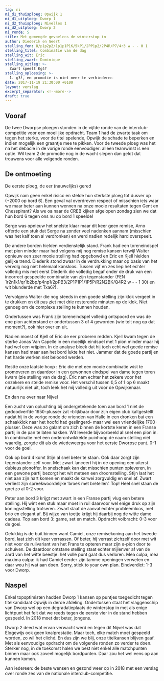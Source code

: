 ```yaml
---
tag: ni
ni_d1_thuisploeg: Opwijk 1
ni_d1_uitploeg: Dworp 1
ni_d2_thuisploeg: Nivelles 1
ni_d2_uitploeg: Dworp 2
ni_ronde: 5
title: Met gemengde gevoelens de winterstop in
author: Diederik en Geert
stelling_fen: 8/p1p2p2/1p1p1P1K/5kP1/2PP1p2/2P4R/P7/4r3 w - - 0 1
stelling_titel: Combinatie van de dag
stelling_wit: Eric
stelling_zwart: Dominique
stelling_uitleg: >-
  Zwart speelt Kg4? 
stelling_oplossing: >-
  1. g3!, en promotie is niet meer te verhinderen
date: 2017-11-19 21:30:00 +0100
layout: verslag
excerpt_separator: <!--more-->
draft: true
---
```

## Vooraf

De twee Dworpse ploegen stonden in de vijfde ronde van de interclub-competitie voor een moeilijke opdracht. Team 1 had de zwarte taak om tegen het sterke, voor de titel spelende, Opwijk de schade te beperken en indien mogelijk een graantje mee te pikken. Voor de tweede ploeg was het na het debacle in de vorige ronde eenvoudiger: alleen teamwinst is een optie. Wil team 2 de promotie nog in de wacht slepen dan geldt dat trouwens voor alle volgende ronden.<!--more-->

## De ontmoeting

De eerste ploeg, de eer (nauwelijks) gered

Opwijk nam geen enkel risico en stelde hun sterkste ploeg tot dusver op (+2000 op bord 6). Een geval val overdreven respect of misschien iets waar we maar beter aan kunnen wennen na onze mooie resultaten tegen Gent en Chesspirant? Als we oa naar de CREB kijken afgelopen zondag zien we dat hun bord 6 tegen ons nu op bord 1 speelde!

Serge was opnieuw het snelste klaar maar dit keer geen remise, Arno offerde een stuk dat Serge na zonder veel nadenken aannam (misschien was het kalf toen al verdronken) en werd nadien redelijk hard overspeelt.

De andere borden hielden verdienstelijk stand. Frank had een toreneindspel met pion minder maar had volgens mij nog remise kansen terwijl Walter opnieuw een zeer mooie stelling had opgebowd en Eric en Kjell hielden gelijke trend. Diederik stond zwaar in de verdrukking maar op basis van het vervolg nog niet helemaal kansloos. Tussen vijf en zes liep het echter volledig mis met eerst Diederik die volledig begaf onder de druk van een incorrect gespeelde combinatie van zijn tegenstander (FEN 1r2n1k1/qr1b2bp/p4np1/2pPB3/2P1P1P1/1P5P/R2N2BK/Q4R2 w - - 1 30) en wit blunderde met Txa6?). 

Vervolgens Walter die nog steeds in een goede stelling zijn klok vergeet in te drukken en dit pas ziet met drie resterende minuten op de klok. Niet genoeg om de complexe stelling te kunnen houden.

Ondertussen was Frank zijn toreneindspel volledig ontspoord en was de ene pion achterstand er ondertussen 3 of 4 geworden (wie telt nog op dat moment?), ook hier over en uit.

Nadien moest of Kjell of Eric de eer proberen redden. Kjell kwam tegen de sterke Jonas Van Capelle in een moeilijk eindspel met 1 pion minder maar hij had wel een vrijpion. In de analyse bleek dat hij toch echt wel goede remise kansen had maar aan het bord lukte het niet. Jammer dat de goede partij en het harde werken niet beloond werden.

Restte onze laatste hoop : Eric die met een mooie combinatie wist te promoveren en daardoor in een gewonnen eindspel van dame tegen toren kwam (zie stelling van de dag). Eric nam echter het zekere voor het onzekere en stelde remise voor. Het verschil tussen 0,5 of 1 op 6 maakt natuurlijk niet uit, toch leek het mij volledig uit voor de Opwijkenaar.

En dan nu over naar Nijvel

Een zucht van opluchting bij ondergetekende toen aan bord 1 niet de gedoodverfde 1950-plusser zat –blijkbaar door zijn eigen club kaltgestellt nadat hij in de vorige ronde de vrienden van Halle in een dronken bui een schaakklok naar het hoofd had geslingerd- maar wel een vriendelijke 1700-plusser. Deze was zo galant om zich binnen de kortste keren in een Franse partij in de pan te laten hakken. Wit leverde bijvoorbeeld al snel een pion in. In combinatie met een onderontwikkelde puinhoop de naam stelling niet waardig, zorgde dit als de wiedeweerga voor het eerste Dworpse punt. 0-1 voor de goei. 

Ook op bord 4 komt Stijn al snel beter te staan. Ook daar zorgt zijn tegenstander zelf voor. Met zwart lanceert hij in de opening een uiterst dubieus pionoffer. In snelschaak kan dat misschien punten opleveren, in een gewone partij bezorgt het wit meteen een droomstelling. Stijn laat het niet aan zijn hart komen en maakt de karwei zorgvuldig en snel af. Zwart verliest zijn spreekwoordelijke ‘broek met bretellen’. Top! Heel snel staan de goei zo al 0-2 voor.

Peter aan bord 3 krijgt met zwart in een Franse partij vlug een betere stelling. Hij wint een stuk maar moet in ruil daarvoor wel enige druk op zijn koningsstelling trotseren. Zwart slaat de aanval echter probleemloos, met brio en elegant af. Bij wijze van toetje krijgt hij daarbij nog de witte dame cadeau. Top aan bord 3: game, set en match. Opdracht volbracht: 0-3 voor de goei.

Gelukkig is de buit binnen want Camiel, onze remisekoning aan het tweede bord, laat zich dit keer verrassen. Of beter, hij verrast zichzelf door met wit niet voor de ruilvariant van het Frans te opteren maar zijn e-pion door te schuiven. De daardoor ontstane stelling staat echter mijlenver af van de aard van het witte beestje:  het volle punt gaat dus verloren. Mea culpa, mea maxima culpa: ik had Camiel eerder zijn tamme openingen verweten en daar wou hij wat aan doen. Sorry, stick to your own plan. Eindverdict: 1-3 voor Dworp.

## Naspel

Enkel topoptimisten hadden Dworp 1 kansen op puntjes toegedicht tegen titelkandidaat Opwijk in derde afdeling. Ondertussen staat het vlaggenschip van Dworp wel op een degradatieplaats de winterstop in met als enige lichtpunt het feit dat we reeds tegen de eerste vier in de stand hebben gespeeld. In 2018 moet dat beter, jongens. 

Dworp 2 deed wat ervan verwacht werd en tegen dit Nijvel was dat Elogewijs ook geen knalprestatie. Maar toch, elke match moet gespeeld worden, zo wil het cliché. En dus zijn we blij, onze titelkansen blijven gaaf. Met als eenvoudige opdracht om de volgende ronden zo verder te doen. Sterker nog, in de toekomst halen we best niet enkel alle matchpunten binnen maar ook zoveel mogelijk bordpunten. Daar zou het wel eens op aan kunnen komen. 

Aan iedereen: de beste wensen en gezond weer op in 2018 met een verslag over ronde zes van de nationale interclub-competitie.  
